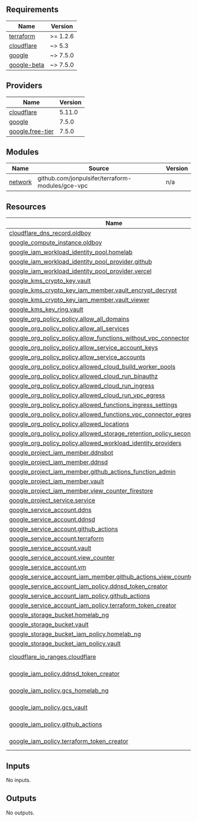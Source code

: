 <!-- BEGIN_TF_DOCS -->
## Requirements

| Name | Version |
|------|---------|
| <a name="requirement_terraform"></a> [terraform](#requirement\_terraform) | >= 1.2.6 |
| <a name="requirement_cloudflare"></a> [cloudflare](#requirement\_cloudflare) | ~> 5.3 |
| <a name="requirement_google"></a> [google](#requirement\_google) | ~> 7.5.0 |
| <a name="requirement_google-beta"></a> [google-beta](#requirement\_google-beta) | ~> 7.5.0 |

## Providers

| Name | Version |
|------|---------|
| <a name="provider_cloudflare"></a> [cloudflare](#provider\_cloudflare) | 5.11.0 |
| <a name="provider_google"></a> [google](#provider\_google) | 7.5.0 |
| <a name="provider_google.free-tier"></a> [google.free-tier](#provider\_google.free-tier) | 7.5.0 |

## Modules

| Name | Source | Version |
|------|--------|---------|
| <a name="module_network"></a> [network](#module\_network) | github.com/jonpulsifer/terraform-modules/gce-vpc | n/a |

## Resources

| Name | Type |
|------|------|
| [cloudflare_dns_record.oldboy](https://registry.terraform.io/providers/cloudflare/cloudflare/latest/docs/resources/dns_record) | resource |
| [google_compute_instance.oldboy](https://registry.terraform.io/providers/hashicorp/google/latest/docs/resources/compute_instance) | resource |
| [google_iam_workload_identity_pool.homelab](https://registry.terraform.io/providers/hashicorp/google/latest/docs/resources/iam_workload_identity_pool) | resource |
| [google_iam_workload_identity_pool_provider.github](https://registry.terraform.io/providers/hashicorp/google/latest/docs/resources/iam_workload_identity_pool_provider) | resource |
| [google_iam_workload_identity_pool_provider.vercel](https://registry.terraform.io/providers/hashicorp/google/latest/docs/resources/iam_workload_identity_pool_provider) | resource |
| [google_kms_crypto_key.vault](https://registry.terraform.io/providers/hashicorp/google/latest/docs/resources/kms_crypto_key) | resource |
| [google_kms_crypto_key_iam_member.vault_encrypt_decrypt](https://registry.terraform.io/providers/hashicorp/google/latest/docs/resources/kms_crypto_key_iam_member) | resource |
| [google_kms_crypto_key_iam_member.vault_viewer](https://registry.terraform.io/providers/hashicorp/google/latest/docs/resources/kms_crypto_key_iam_member) | resource |
| [google_kms_key_ring.vault](https://registry.terraform.io/providers/hashicorp/google/latest/docs/resources/kms_key_ring) | resource |
| [google_org_policy_policy.allow_all_domains](https://registry.terraform.io/providers/hashicorp/google/latest/docs/resources/org_policy_policy) | resource |
| [google_org_policy_policy.allow_all_services](https://registry.terraform.io/providers/hashicorp/google/latest/docs/resources/org_policy_policy) | resource |
| [google_org_policy_policy.allow_functions_without_vpc_connector](https://registry.terraform.io/providers/hashicorp/google/latest/docs/resources/org_policy_policy) | resource |
| [google_org_policy_policy.allow_service_account_keys](https://registry.terraform.io/providers/hashicorp/google/latest/docs/resources/org_policy_policy) | resource |
| [google_org_policy_policy.allow_service_accounts](https://registry.terraform.io/providers/hashicorp/google/latest/docs/resources/org_policy_policy) | resource |
| [google_org_policy_policy.allowed_cloud_build_worker_pools](https://registry.terraform.io/providers/hashicorp/google/latest/docs/resources/org_policy_policy) | resource |
| [google_org_policy_policy.allowed_cloud_run_binauthz](https://registry.terraform.io/providers/hashicorp/google/latest/docs/resources/org_policy_policy) | resource |
| [google_org_policy_policy.allowed_cloud_run_ingress](https://registry.terraform.io/providers/hashicorp/google/latest/docs/resources/org_policy_policy) | resource |
| [google_org_policy_policy.allowed_cloud_run_vpc_egress](https://registry.terraform.io/providers/hashicorp/google/latest/docs/resources/org_policy_policy) | resource |
| [google_org_policy_policy.allowed_functions_ingress_settings](https://registry.terraform.io/providers/hashicorp/google/latest/docs/resources/org_policy_policy) | resource |
| [google_org_policy_policy.allowed_functions_vpc_connector_egress_settings](https://registry.terraform.io/providers/hashicorp/google/latest/docs/resources/org_policy_policy) | resource |
| [google_org_policy_policy.allowed_locations](https://registry.terraform.io/providers/hashicorp/google/latest/docs/resources/org_policy_policy) | resource |
| [google_org_policy_policy.allowed_storage_retention_policy_seconds](https://registry.terraform.io/providers/hashicorp/google/latest/docs/resources/org_policy_policy) | resource |
| [google_org_policy_policy.allowed_workload_identity_providers](https://registry.terraform.io/providers/hashicorp/google/latest/docs/resources/org_policy_policy) | resource |
| [google_project_iam_member.ddnsbot](https://registry.terraform.io/providers/hashicorp/google/latest/docs/resources/project_iam_member) | resource |
| [google_project_iam_member.ddnsd](https://registry.terraform.io/providers/hashicorp/google/latest/docs/resources/project_iam_member) | resource |
| [google_project_iam_member.github_actions_function_admin](https://registry.terraform.io/providers/hashicorp/google/latest/docs/resources/project_iam_member) | resource |
| [google_project_iam_member.vault](https://registry.terraform.io/providers/hashicorp/google/latest/docs/resources/project_iam_member) | resource |
| [google_project_iam_member.view_counter_firestore](https://registry.terraform.io/providers/hashicorp/google/latest/docs/resources/project_iam_member) | resource |
| [google_project_service.service](https://registry.terraform.io/providers/hashicorp/google/latest/docs/resources/project_service) | resource |
| [google_service_account.ddns](https://registry.terraform.io/providers/hashicorp/google/latest/docs/resources/service_account) | resource |
| [google_service_account.ddnsd](https://registry.terraform.io/providers/hashicorp/google/latest/docs/resources/service_account) | resource |
| [google_service_account.github_actions](https://registry.terraform.io/providers/hashicorp/google/latest/docs/resources/service_account) | resource |
| [google_service_account.terraform](https://registry.terraform.io/providers/hashicorp/google/latest/docs/resources/service_account) | resource |
| [google_service_account.vault](https://registry.terraform.io/providers/hashicorp/google/latest/docs/resources/service_account) | resource |
| [google_service_account.view_counter](https://registry.terraform.io/providers/hashicorp/google/latest/docs/resources/service_account) | resource |
| [google_service_account.vm](https://registry.terraform.io/providers/hashicorp/google/latest/docs/resources/service_account) | resource |
| [google_service_account_iam_member.github_actions_view_counter](https://registry.terraform.io/providers/hashicorp/google/latest/docs/resources/service_account_iam_member) | resource |
| [google_service_account_iam_policy.ddnsd_token_creator](https://registry.terraform.io/providers/hashicorp/google/latest/docs/resources/service_account_iam_policy) | resource |
| [google_service_account_iam_policy.github_actions](https://registry.terraform.io/providers/hashicorp/google/latest/docs/resources/service_account_iam_policy) | resource |
| [google_service_account_iam_policy.terraform_token_creator](https://registry.terraform.io/providers/hashicorp/google/latest/docs/resources/service_account_iam_policy) | resource |
| [google_storage_bucket.homelab_ng](https://registry.terraform.io/providers/hashicorp/google/latest/docs/resources/storage_bucket) | resource |
| [google_storage_bucket.vault](https://registry.terraform.io/providers/hashicorp/google/latest/docs/resources/storage_bucket) | resource |
| [google_storage_bucket_iam_policy.homelab_ng](https://registry.terraform.io/providers/hashicorp/google/latest/docs/resources/storage_bucket_iam_policy) | resource |
| [google_storage_bucket_iam_policy.vault](https://registry.terraform.io/providers/hashicorp/google/latest/docs/resources/storage_bucket_iam_policy) | resource |
| [cloudflare_ip_ranges.cloudflare](https://registry.terraform.io/providers/cloudflare/cloudflare/latest/docs/data-sources/ip_ranges) | data source |
| [google_iam_policy.ddnsd_token_creator](https://registry.terraform.io/providers/hashicorp/google/latest/docs/data-sources/iam_policy) | data source |
| [google_iam_policy.gcs_homelab_ng](https://registry.terraform.io/providers/hashicorp/google/latest/docs/data-sources/iam_policy) | data source |
| [google_iam_policy.gcs_vault](https://registry.terraform.io/providers/hashicorp/google/latest/docs/data-sources/iam_policy) | data source |
| [google_iam_policy.github_actions](https://registry.terraform.io/providers/hashicorp/google/latest/docs/data-sources/iam_policy) | data source |
| [google_iam_policy.terraform_token_creator](https://registry.terraform.io/providers/hashicorp/google/latest/docs/data-sources/iam_policy) | data source |

## Inputs

No inputs.

## Outputs

No outputs.
<!-- END_TF_DOCS -->